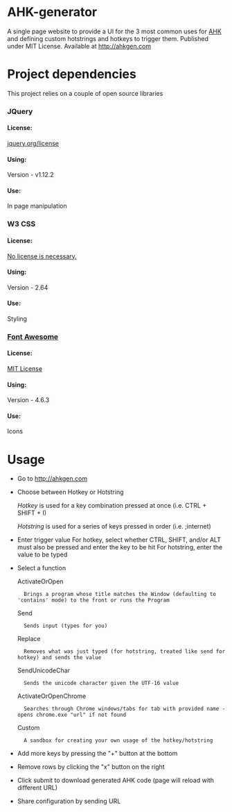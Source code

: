 # AHK-generator
A single page website to provide a UI for the 3 most common uses for [AHK](http://authokey.com "Autohokey.com") and defining custom hotstrings and hotkeys to trigger them.
Published under MIT License.
Available at <http://ahkgen.com>


# Project dependencies
This project relies on a couple of open source libraries
 
### JQuery
#### License:
[jquery.org/license](https://jquery.org/license "JQuery license page")
#### Using:
Version - v1.12.2
#### Use:
In page manipulation

### W3 CSS
#### License:
[No license is necessary.](https://www.w3schools.com/w3css/ "W3 CSS home page")
#### Using:
Version - 2.64
#### Use:
Styling

### [Font Awesome](http://fontawesome.io/icons)
#### License:
[MIT License](https://opensource.org/licenses/MIT "OpenSource.org page" )
#### Using:
Version - 4.6.3
#### Use:
Icons

# Usage
* Go to <http://ahkgen.com>
* Choose between Hotkey or Hotstring

   *Hotkey* is used for a key combination pressed at once (i.e. CTRL + SHIFT + I)
   
   *Hotstring* is used for a series of keys pressed in order (i.e. ;internet)

* Enter trigger value
    For hotkey, select whether CTRL, SHIFT, and/or ALT must also be pressed and enter the key to be hit
    For hotstring, enter the value to be typed

* Select a function

    ActivateOrOpen

        Brings a program whose title matches the Window (defaulting to 'contains' mode) to the front or runs the Program

    Send

        Sends input (types for you)

    Replace

        Removes what was just typed (for hotstring, treated like send for hotkey) and sends the value

    SendUnicodeChar

        Sends the unicode character given the UTF-16 value

    ActivateOrOpenChrome

        Searches through Chrome windows/tabs for tab with provided name - opens chrome.exe "url" if not found

    Custom

        A sandbox for creating your own usage of the hotkey/hotstring

* Add more keys by pressing the "+" button at the bottom

* Remove rows by clicking the "x" button on the right

* Click submit to download generated AHK code (page will reload with different URL)

* Share configuration by sending URL